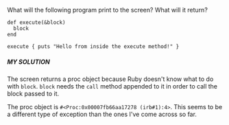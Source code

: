 What will the following program print to the screen? What will it return?

```
def execute(&block)
  block
end

execute { puts "Hello from inside the execute method!" }
```

##### MY SOLUTION
The screen returns a proc object because Ruby doesn't know what to do with `block`.  `block` needs the `call` method appended to it in order to call the block passed to it.

The proc object is `#<Proc:0x00007fb66aa17278 (irb#1):4>`.  This seems to be a different type of exception than the ones I've come across so far.
